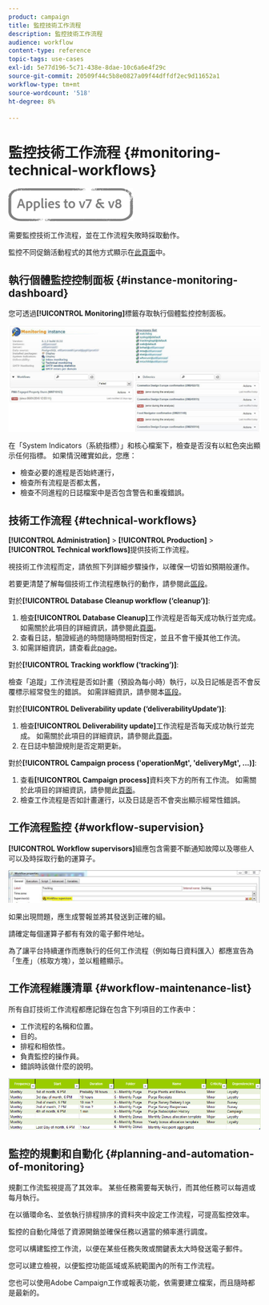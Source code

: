 ```yaml
---
product: campaign
title: 監控技術工作流程
description: 監控技術工作流程
audience: workflow
content-type: reference
topic-tags: use-cases
exl-id: 5e77d196-5c71-438e-8dae-10c6a6e4f29c
source-git-commit: 20509f44c5b8e0827a09f44dffdf2ec9d11652a1
workflow-type: tm+mt
source-wordcount: '518'
ht-degree: 8%

---
```


# 監控技術工作流程 {#monitoring-technical-workflows}

![](../../assets/common.svg)

需要監控技術工作流程，並在工作流程失敗時採取動作。

監控不同促銷活動程式的其他方式顯示在[此頁面](../../production/using/monitoring-guidelines.md)中。

## 執行個體監控控制面板 {#instance-monitoring-dashboard}

您可透過&#x200B;**[!UICONTROL Monitoring]**&#x200B;標籤存取執行個體監控控制面板。

![](assets/monitoring_technical_workflows1.png)

在「System Indicators（系統指標）」和核心檔案下，檢查是否沒有以紅色突出顯示任何指標。 如果情況確實如此，您應：

* 檢查必要的進程是否始終運行，
* 檢查所有流程是否都太舊，
* 檢查不同進程的日誌檔案中是否包含警告和重複錯誤。

## 技術工作流程 {#technical-workflows}

**[!UICONTROL Administration]** > **[!UICONTROL Production]** > **[!UICONTROL Technical workflows]**&#x200B;提供技術工作流程。

視技術工作流程而定，請依照下列詳細步驟操作，以確保一切皆如預期般運作。

若要更清楚了解每個技術工作流程應執行的動作，請參閱此[區段](about-technical-workflows.md)。

對於&#x200B;**[!UICONTROL Database Cleanup workflow (‘cleanup’)]**:

1. 檢查&#x200B;**[!UICONTROL Database Cleanup]**&#x200B;工作流程是否每天成功執行並完成。 如需關於此項目的詳細資訊，請參閱此[頁面](delivery.md)。
1. 查看日誌，驗證經過的時間隨時間相對恆定，並且不會干擾其他工作流。
1. 如需詳細資訊，請查看此[page](../../production/using/database-cleanup-workflow.md)。

對於&#x200B;**[!UICONTROL Tracking workflow (‘tracking’)]**:

檢查「追蹤」工作流程是否如計畫（預設為每小時）執行，以及日記帳是否不會反覆標示經常發生的錯誤。 如需詳細資訊，請參閱本[區段](delivery.md)。

對於&#x200B;**[!UICONTROL Deliverability update (‘deliverabilityUpdate’)]**:

1. 檢查&#x200B;**[!UICONTROL Deliverability update]**&#x200B;工作流程是否每天成功執行並完成。 如需關於此項目的詳細資訊，請參閱此[頁面](delivery.md)。
1. 在日誌中驗證規則是否定期更新。

對於&#x200B;**[!UICONTROL Campaign process ('operationMgt', 'deliveryMgt', ...)]**:

1. 查看&#x200B;**[!UICONTROL Campaign process]**&#x200B;資料夾下方的所有工作流。 如需關於此項目的詳細資訊，請參閱此[頁面](about-technical-workflows.md)。
1. 檢查工作流程是否如計畫運行，以及日誌是否不會突出顯示經常性錯誤。

## 工作流程監控 {#workflow-supervision}

**[!UICONTROL Workflow supervisors]**&#x200B;組應包含需要不斷通知故障以及哪些人可以及時採取行動的運算子。

![](assets/monitoring_technical_workflows3.png)

如果出現問題，應生成警報並將其發送到正確的組。

請確定每個運算子都有有效的電子郵件地址。

為了讓平台持續運作而應執行的任何工作流程（例如每日資料匯入）都應宣告為「生產」（核取方塊），並以粗體顯示。

## 工作流程維護清單 {#workflow-maintenance-list}

所有自訂技術工作流程都應記錄在包含下列項目的工作表中：

* 工作流程的名稱和位置。
* 目的。
* 排程和相依性。
* 負責監控的操作員。
* 錯誤時該做什麼的說明。

![](assets/monitoring_technical_workflows4.png)

## 監控的規劃和自動化 {#planning-and-automation-of-monitoring}

規劃工作流監視提高了其效率。 某些任務需要每天執行，而其他任務可以每週或每月執行。

在以循環命名、並依執行排程排序的資料夾中設定工作流程，可提高監控效率。

監控的自動化降低了資源開銷並確保任務以適當的頻率進行調度。

您可以構建監控工作流，以便在某些任務失敗或關鍵表太大時發送電子郵件。

您可以建立檢視，以便監控功能區域或系統範圍內的所有工作流程。

您也可以使用Adobe Campaign工作或報表功能，依需要建立檔案，而且隨時都是最新的。
